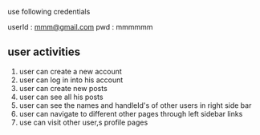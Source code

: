 use following credentials

userId : mmm@gmail.com
pwd : mmmmmm

user activities
-----------------------------

1. user can create a new account
2. user can log in into his account
3. user can create new posts
4. user can see all his posts
5. user can see the names and handleId's of other users in right side bar
6. user can navigate to different other pages through left sidebar links
7. use can visit other user,s profile pages
